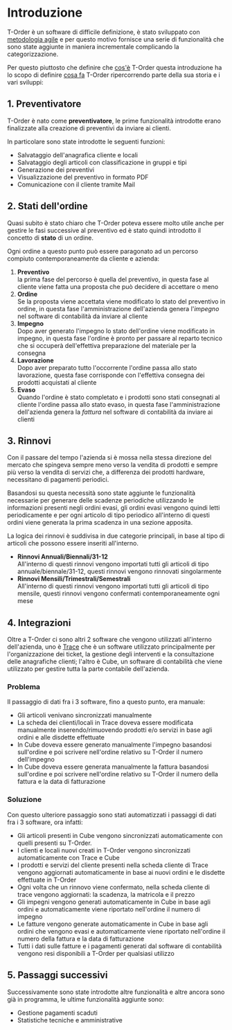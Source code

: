 # Introduzione

T-Order è un software di difficile definizione, è stato sviluppato con [metodologia agile](https://it.wikipedia.org/wiki/Metodologia_agile) e per questo motivo fornisce una serie di funzionalità che sono state aggiunte in maniera incrementale complicando la categorizzazione.

Per questo piuttosto che definire che <u>cos'è</u> T-Order questa introduzione ha lo scopo di definire <u>cosa fa</u> T-Order ripercorrendo parte della sua storia e i vari sviluppi:

## 1. Preventivatore

T-Order è nato come <b>preventivatore</b>, le prime funzionalità introdotte erano finalizzate alla creazione di preventivi da inviare ai clienti.

In particolare sono state introdotte le seguenti funzioni:

- Salvataggio dell'anagrafica cliente e locali
- Salvataggio degli articoli con classificazione in gruppi e tipi
- Generazione dei preventivi
- Visualizzazione del preventivo in formato PDF
- Comunicazione con il cliente tramite Mail

## 2. Stati dell'ordine

Quasi subito è stato chiaro che T-Order poteva essere molto utile anche per gestire le fasi successive al preventivo ed è stato quindi introdotto il concetto di <b>stato</b> di un ordine.

Ogni ordine a questo punto può essere paragonato ad un percorso compiuto contemporaneamente da cliente e azienda:

1. <b>Preventivo</b>  
   la prima fase del percorso è quella del preventivo, in questa fase al cliente viene fatta una proposta che può decidere di accettare o meno
2. <b>Ordine</b>  
   Se la proposta viene accettata viene modificato lo stato del preventivo in ordine, in questa fase l'amministrazione dell'azienda genera l'<i>impegno</i> nel software di contabilità da inviare al cliente
3. <b>Impegno</b>  
   Dopo aver generato l'impegno lo stato dell'ordine viene modificato in impegno, in questa fase l'ordine è pronto per passare al reparto tecnico che si occuperà dell'effettiva preparazione del materiale per la consegna
4. <b>Lavorazione</b>  
   Dopo aver preparato tutto l'occorrente l'ordine passa allo stato lavorazione, questa fase corrisponde con l'effettiva consegna dei prodotti acquistati al cliente
5. <b>Evaso</b>  
   Quando l'ordine è stato completato e i prodotti sono stati consegnati al cliente l'ordine passa allo stato evaso, in questa fase l'amministrazione dell'azienda genera la <i>fattura</i> nel software di contabilità da inviare ai clienti

## 3. Rinnovi

Con il passare del tempo l'azienda si è mossa nella stessa direzione del mercato che spingeva sempre meno verso la vendita di prodotti e sempre più verso la vendita di servizi che, a differenza dei prodotti hardware, necessitano di pagamenti periodici.

Basandosi su questa necessità sono state aggiunte le funzionalità necessarie per generare delle scadenze periodiche utilizzando le informazioni presenti negli ordini evasi, gli ordini evasi vengono quindi letti periodicamente e per ogni articolo di tipo periodico all'interno di questi ordini viene generata la prima scadenza in una sezione apposita.

La logica dei rinnovi è suddivisa in due categorie principali, in base al tipo di articoli che possono essere inseriti all'interno.

- <b>Rinnovi Annuali/Biennali/31-12</b>  
   All'interno di questi rinnovi vengono importati tutti gli articoli di tipo annuale/biennale/31-12, questi rinnovi vengono rinnovati singolarmente
- <b>Rinnovi Mensili/Trimestrali/Semestrali</b>  
   All'interno di questi rinnovi vengono importati tutti gli articoli di tipo mensile, questi rinnovi vengono confermati contemporaneamente ogni mese

## 4. Integrazioni

Oltre a T-Order ci sono altri 2 software che vengono utilizzati all'interno dell'azienda, uno è [Trace](https://rcatrace.newchurchill.eu/login.jsp) che è un software utilizzato principalmente per l'organizzazione dei ticket, la gestione degli interventi e la consultazione delle anagrafiche clienti; l'altro è Cube, un software di contabilità che viene utilizzato per gestire tutta la parte contabile dell'azienda.

### Problema

Il passaggio di dati fra i 3 software, fino a questo punto, era manuale:

- Gli articoli venivano sincronizzati manualmente
- La scheda dei clienti/locali in Trace doveva essere modificata manualmente inserendo/rimuovendo prodotti e/o servizi in base agli ordini e alle disdette effettuate
- In Cube doveva essere generato manualmente l'impegno basandosi sull'ordine e poi scrivere nell'ordine relativo su T-Order il numero dell'impegno
- In Cube doveva essere generata manualmente la fattura basandosi sull'ordine e poi scrivere nell'ordine relativo su T-Order il numero della fattura e la data di fatturazione

### Soluzione

Con questo ulteriore passaggio sono stati automatizzati i passaggi di dati fra i 3 software, ora infatti:

- Gli articoli presenti in Cube vengono sincronizzati automaticamente con quelli presenti su T-Order.
- I clienti e locali nuovi creati in T-Order vengono sincronizzati automaticamente con Trace e Cube
- I prodotti e servizi del cliente presenti nella scheda cliente di Trace vengono aggiornati automaticamente in base ai nuovi ordini e le disdette effettuate in T-Order
- Ogni volta che un rinnovo viene confermato, nella scheda cliente di trace vengono aggiornati: la scadenza, la matricola e il prezzo
- Gli impegni vengono generati automaticamente in Cube in base agli ordini e automaticamente viene riportato nell'ordine il numero di impegno
- Le fatture vengono generate automaticamente in Cube in base agli ordini che vengono evasi e automaticamente viene riportato nell'ordine il numero della fattura e la data di fatturazione
- Tutti i dati sulle fatture e i pagamenti generati dal software di contabilità vengono resi disponibili a T-Order per qualsiasi utilizzo

## 5. Passaggi successivi

Successivamente sono state introdotte altre funzionalità e altre ancora sono già in programma, le ultime funzionalità aggiunte sono:

- Gestione pagamenti scaduti
- Statistiche tecniche e amministrative
